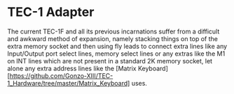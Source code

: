 # TEC-1 Adapter

The current TEC-1F and all its previous incarnations suffer from a difficult and awkward method of expansion, 
namely stacking things on top of the extra memory socket and then using fly leads to connect extra lines like
any Input/Output port select lines, memory select lines or any extras like the M1 on INT lines which are not 
present in a standard 2K memory socket, let alone any extra address lines like the [Matrix Keyboard][https://github.com/Gonzo-XIII/TEC-1_Hardware/tree/master/Matrix_Keyboard] uses.
